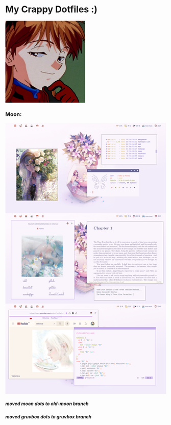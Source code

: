 <h1>My Crappy Dotfiles :)</h1>
<img src="/.config/Images/asuka.jpg" alt="important image" width="250">
<h3> Moon: </h3>
<img src=".config/Images/current.png">
<br>
<h5>moved moon dots to old-moon branch</h5>
<h5>moved gruvbox dots to gruvbox branch</h5>
